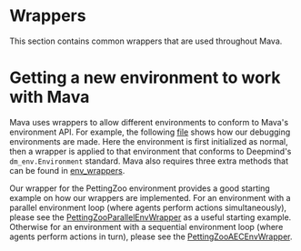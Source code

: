 # Wrappers

This section contains common wrappers that are used throughout Mava.

# Getting a new environment to work with Mava

Mava uses wrappers to allow different environments to conform to Mava's environment API. For example, the following [file](https://github.com/instadeepai/Mava/blob/develop/mava/utils/environments/debugging_utils.py#L53) shows how our debugging environments are made. Here the environment is first initialized as normal, then a wrapper is applied to that environment that conforms to Deepmind's `dm_env.Environment` standard. Mava also requires three extra methods that can be found in [env_wrappers](https://github.com/instadeepai/Mava/blob/develop/mava/wrappers/env_wrappers.py).

Our wrapper for the PettingZoo environment provides a good starting example on how our wrappers are implemented. For an environment with a parallel environment loop (where agents perform actions simultaneously), please see the [PettingZooParallelEnvWrapper](https://github.com/instadeepai/Mava/blob/develop/mava/wrappers/pettingzoo.py#L356) as a useful starting example. Otherwise for an environment with a sequential environment loop (where agents perform actions in turn), please see the [PettingZooAECEnvWrapper](https://github.com/instadeepai/Mava/blob/develop/mava/wrappers/pettingzoo.py#L38).
